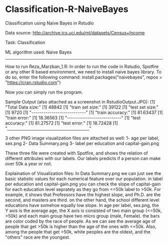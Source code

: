 # Classification-R-NaiveBayes
Classification using Naive Bayes in Rstudio


 Data source: http://archive.ics.uci.edu/ml/datasets/Census+Income
 
 Task: Classification
 
 ML algorithm used: Naive Bayes
 

__________________________________________

How to run Reza_Marzban_1.R:
 In order to run the code in Rstudio, Spotfire or any other R based environment, we need to install naive bayes library. To do so, enter the following command:
 install.packages("naivebayes", repos = "https://cran.rstudio.com")
 
 Now you can simply run the program.
 
 
Sample Output (also attached as a screenshot in RstudioOutput.JPG):
[1] "Total Data size:"
[1] 48842
[1] "train set size:"
[1] 39122
[1] "test set size:"
[1] 9720
[1] "---------------------------"
[1] "train accuracy:"
[1] 81.63437
[1] "train error:"
[1] 18.36563
[1] "---------------------------"
[1] "test accuracy:"
[1] 81.27572
[1] "test error:"
[1] 18.72428
[1] "_________________________________________"

3 other PNG image visualization files are attached as well:
1- age per label, sex.png
2- Data Summary.png
3- label per education and capital-gain.png

These three file were created with Spotfire, and shows the relation of different attributes with our labels.
Our labels predicts if a person can make over 50k a year or not.


Explaination of Visualization files:
In Data Summary.png we can just see the basic statistic values for each numerical feature over our population.
in label per education and capital-gain.png you can check the slope of capital-gain for each education level seprately as they go from <=50k label to >50k.
For example, it shows that Professors have the highest slope, and Ph.D. are the second, and masters are third. on the other hand, the school different level educations have somehoe equally low slope.
In age per label, sex.png, the Y axis is the average age, the X axis is consisted of two main group (<=50k, >50k) and each main group have two micro group (male, Female). 
the bars are color coded by the race of people. As we can see the average age of people that get >50k is higher than the age of the ones with <=50k.
Also, among the people that get >50k, white peoples are the oldest, and the "others" race are the youngest.

 
